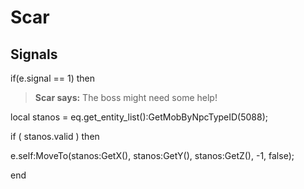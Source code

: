 # Scar


## Signals

if(e.signal == 1) then


>**Scar says:** The boss might need some help!


local stanos = eq.get_entity_list():GetMobByNpcTypeID(5088); 


if ( stanos.valid ) then



e.self:MoveTo(stanos:GetX(), stanos:GetY(), stanos:GetZ(), -1, false);

end